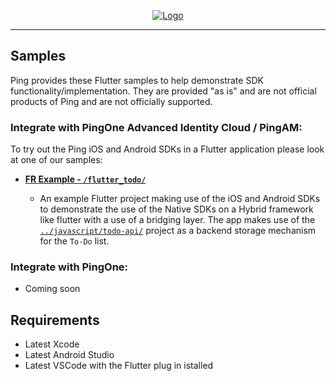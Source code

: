 <p align="center">
  <a href="https://github.com/ForgeRock/sdk-sample-apps">
    <img src="https://cdn.forgerock.com/logo/interim/Logo-PingIdentity-ForgeRock-Hor-FullColor.svg" alt="Logo">
  </a>
  <hr/>
</p>

## Samples

Ping provides these Flutter samples to help demonstrate SDK functionality/implementation. They are provided "as is" and are not official products of Ping and are not officially supported.

### Integrate with PingOne Advanced Identity Cloud / PingAM:

To try out the Ping iOS and Android SDKs in a Flutter application please look at one of our samples:

- [**FR Example - `/flutter_todo/`**](./flutter_todo/)
  
  - An example Flutter project making use of the iOS and Android SDKs to demonstrate the use of the Native SDKs on a Hybrid framework like flutter with a use of a bridging layer. The app makes use of the [`../javascript/todo-api/`](../javascript/todo-api/) project as a backend storage mechanism for the `To-Do` list. 


### Integrate with PingOne:

-  Coming soon
    

## Requirements

- Latest Xcode
- Latest Android Studio
- Latest VSCode with the Flutter plug in istalled

